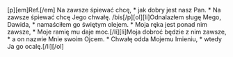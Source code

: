 [p][em]Ref.[/em] Na zawsze śpiewać chcę, * jak dobry jest nasz Pan. * Na zawsze śpiewać chcę Jego chwałę. /bis[/p][ol][li]Odnalazłem sługę Mego, Dawida, * namaściłem go świętym olejem. * Moja ręka jest ponad nim zawsze, * Moje ramię mu daje moc.[/li][li]Moja dobroć będzie z nim zawsze, * a on nazwie Mnie swoim Ojcem. * Chwałę odda Mojemu Imieniu, * wtedy Ja go ocalę.[/li][/ol]